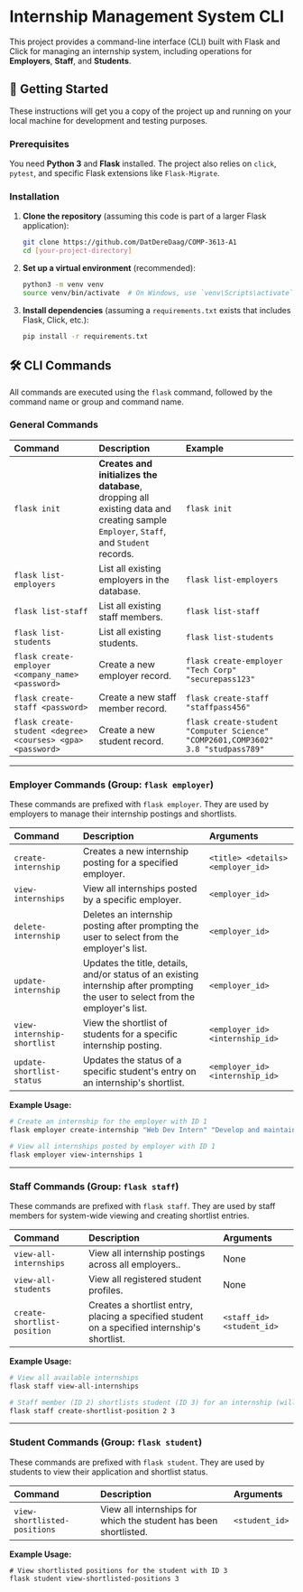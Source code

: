 # Internship Management System CLI

This project provides a command-line interface (CLI) built with Flask and Click for managing an internship system, including operations for **Employers**, **Staff**, and **Students**.

## 🚀 Getting Started

These instructions will get you a copy of the project up and running on your local machine for development and testing purposes.

### Prerequisites

You need **Python 3** and **Flask** installed. The project also relies on `click`, `pytest`, and specific Flask extensions like `Flask-Migrate`.

### Installation

1.  **Clone the repository** (assuming this code is part of a larger Flask application):
    ```bash
    git clone https://github.com/DatDereDaag/COMP-3613-A1
    cd [your-project-directory]
    ```
2.  **Set up a virtual environment** (recommended):
    ```bash
    python3 -m venv venv
    source venv/bin/activate  # On Windows, use `venv\Scripts\activate`
    ```
3.  **Install dependencies** (assuming a `requirements.txt` exists that includes Flask, Click, etc.):
    ```bash
    pip install -r requirements.txt
    ```

## 🛠️ CLI Commands

All commands are executed using the `flask` command, followed by the command name or group and command name.

### General Commands

| Command | Description | Example |
| :--- | :--- | :--- |
| `flask init` | **Creates and initializes the database**, dropping all existing data and creating sample `Employer`, `Staff`, and `Student` records. | `flask init` |
| `flask list-employers` | List all existing employers in the database. | `flask list-employers` |
| `flask list-staff` | List all existing staff members. | `flask list-staff` |
| `flask list-students` | List all existing students. | `flask list-students` |
| `flask create-employer <company_name> <password>` | Create a new employer record. | `flask create-employer "Tech Corp" "securepass123"` |
| `flask create-staff <password>` | Create a new staff member record. | `flask create-staff "staffpass456"` |
| `flask create-student <degree> <courses> <gpa> <password>` | Create a new student record. | `flask create-student "Computer Science" "COMP2601,COMP3602" 3.8 "studpass789"` |

---

### Employer Commands (Group: `flask employer`)

These commands are prefixed with `flask employer`. They are used by employers to manage their internship postings and shortlists.

| Command | Description | Arguments |
| :--- | :--- | :--- |
| `create-internship` | Creates a new internship posting for a specified employer. | `<title> <details> <employer_id>` |
| `view-internships` | View all internships posted by a specific employer. | `<employer_id>` |
| `delete-internship` | Deletes an internship posting after prompting the user to select from the employer's list. | `<employer_id>` |
| `update-internship` | Updates the title, details, and/or status of an existing internship after prompting the user to select from the employer's list. | `<employer_id>` |
| `view-internship-shortlist` | View the shortlist of students for a specific internship posting. | `<employer_id> <internship_id>` |
| `update-shortlist-status` | Updates the status of a specific student's entry on an internship's shortlist. | `<employer_id> <internship_id>` |

**Example Usage:**

```bash
# Create an internship for the employer with ID 1
flask employer create-internship "Web Dev Intern" "Develop and maintain company website." 1

# View all internships posted by employer with ID 1
flask employer view-internships 1
```

---

### Staff Commands (Group: `flask staff`)

These commands are prefixed with `flask staff`. They are used by staff members for system-wide viewing and creating shortlist entries.

| Command | Description | Arguments |
| :--- | :--- | :--- |
| `view-all-internships` | View all internship postings across all employers.. | None |
| `view-all-students` | View all registered student profiles. | None |
| `create-shortlist-position` | Creates a shortlist entry, placing a specified student on a specified internship's shortlist. | `<staff_id><student_id>` |

**Example Usage:**

```bash
# View all available internships
flask staff view-all-internships

# Staff member (ID 2) shortlists student (ID 3) for an internship (will prompt for internship_id)
flask staff create-shortlist-position 2 3
```
---

### Student Commands (Group: `flask student`)

These commands are prefixed with `flask student`. They are used by students to view their application and shortlist status.

| Command | Description | Arguments |
| :--- | :--- | :--- |
| `view-shortlisted-positions` | View all internships for which the student has been shortlisted. | `<student_id>` |

**Example Usage:**

```
# View shortlisted positions for the student with ID 3
flask student view-shortlisted-positions 3
```
